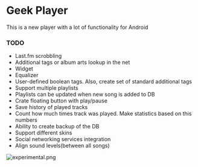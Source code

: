 # Geek Player #

This is a new player with a lot of functionality for Android

### TODO ###

* Last.fm scrobbling
* Additional tags or album arts lookup in the net
* Widget
* Equalizer
* User-defined boolean tags. Also, create set of standard additional tags
* Support multiple playlists
* Playlists  can be updated when new song is added to DB
* Crate floating button with play/pause
* Save history of played tracks
* Count how much times track was played. Make statistics based on this numbers
* Ability to create backup of the DB
* Support different skins 
* Social networking services integration
* Align sound levels(between all songs)


![experimental.png](https://bitbucket.org/repo/Rp7dLp/images/3118959656-experimental.png)